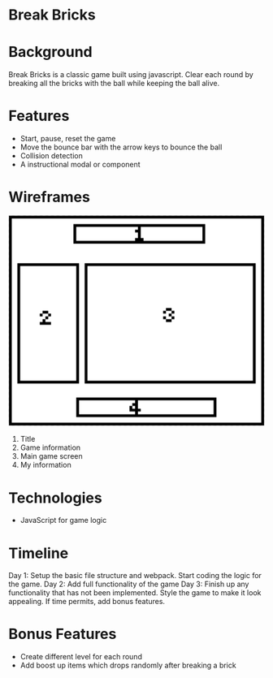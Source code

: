 # Break Bricks

# Background
Break Bricks is a classic game built using javascript. Clear each round by breaking all the bricks with the ball while keeping the ball alive.

# Features
- Start, pause, reset the game
- Move the bounce bar with the arrow keys to bounce the ball
- Collision detection
- A instructional modal or component

# Wireframes
![wireframe_img](./img/wireframe.png)
1. Title
2. Game information
3. Main game screen
4. My information

# Technologies
- JavaScript for game logic

# Timeline
Day 1: Setup the basic file structure and webpack. Start coding the logic for the game.
Day 2: Add full functionality of the game
Day 3: Finish up any functionality that has not been implemented. Style the game to make it look appealing. If time permits, add bonus features.

# Bonus Features
- Create different level for each round
- Add boost up items which drops randomly after breaking a brick
